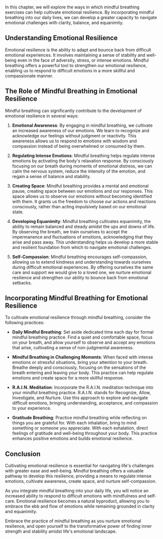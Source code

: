 
In this chapter, we will explore the ways in which mindful breathing exercises can help cultivate emotional resilience. By incorporating mindful breathing into our daily lives, we can develop a greater capacity to navigate emotional challenges with clarity, balance, and equanimity.

**Understanding Emotional Resilience**
--------------------------------------

Emotional resilience is the ability to adapt and bounce back from difficult emotional experiences. It involves maintaining a sense of stability and well-being even in the face of adversity, stress, or intense emotions. Mindful breathing offers a powerful tool to strengthen our emotional resilience, enabling us to respond to difficult emotions in a more skillful and compassionate manner.

**The Role of Mindful Breathing in Emotional Resilience**
---------------------------------------------------------

Mindful breathing can significantly contribute to the development of emotional resilience in several ways:

1. **Emotional Awareness**: By engaging in mindful breathing, we cultivate an increased awareness of our emotions. We learn to recognize and acknowledge our feelings without judgment or reactivity. This awareness allows us to respond to emotions with wisdom and compassion instead of being overwhelmed or consumed by them.

2. **Regulating Intense Emotions**: Mindful breathing helps regulate intense emotions by activating the body's relaxation response. By consciously focusing on our breath during moments of emotional distress, we can calm the nervous system, reduce the intensity of the emotion, and regain a sense of balance and stability.

3. **Creating Space**: Mindful breathing provides a mental and emotional pause, creating space between our emotions and our responses. This space allows us to observe our emotions without becoming identified with them. It grants us the freedom to choose our actions and reactions consciously, rather than acting impulsively based on our emotional state.

4. **Developing Equanimity**: Mindful breathing cultivates equanimity, the ability to remain balanced and steady amidst the ups and downs of life. By observing the breath, we train ourselves to accept the impermanence and fluctuations of emotions, acknowledging that they arise and pass away. This understanding helps us develop a more stable and resilient foundation from which to navigate emotional challenges.

5. **Self-Compassion**: Mindful breathing encourages self-compassion, allowing us to extend kindness and understanding towards ourselves during difficult emotional experiences. By offering ourselves the same care and support we would give to a loved one, we nurture emotional resilience and strengthen our ability to bounce back from emotional setbacks.

**Incorporating Mindful Breathing for Emotional Resilience**
------------------------------------------------------------

To cultivate emotional resilience through mindful breathing, consider the following practices:

* **Daily Mindful Breathing**: Set aside dedicated time each day for formal mindful breathing practice. Find a quiet and comfortable space, focus on your breath, and allow yourself to observe and accept any emotions that arise, cultivating a sense of non-judgmental awareness.

* **Mindful Breathing in Challenging Moments**: When faced with intense emotions or stressful situations, bring your attention to your breath. Breathe deeply and consciously, focusing on the sensations of the breath entering and leaving your body. This practice can help regulate emotions and create space for a more skillful response.

* **R.A.I.N. Meditation**: Incorporate the R.A.I.N. meditation technique into your mindful breathing practice. R.A.I.N. stands for Recognize, Allow, Investigate, and Nurture. Use this approach to explore and navigate difficult emotions, bringing understanding, acceptance, and compassion to your experience.

* **Gratitude Breathing**: Practice mindful breathing while reflecting on things you are grateful for. With each inhalation, bring to mind something or someone you appreciate. With each exhalation, direct feelings of gratitude and well-being throughout your body. This practice enhances positive emotions and builds emotional resilience.

**Conclusion**
--------------

Cultivating emotional resilience is essential for navigating life's challenges with greater ease and well-being. Mindful breathing offers a valuable pathway to develop this resilience, providing a means to regulate intense emotions, cultivate awareness, create space, and nurture self-compassion.

As you integrate mindful breathing into your daily life, you will notice an increased ability to respond to difficult emotions with mindfulness and self-care. Emotional resilience becomes a natural byproduct, allowing you to embrace the ebb and flow of emotions while remaining grounded in clarity and equanimity.

Embrace the practice of mindful breathing as you nurture emotional resilience, and open yourself to the transformative power of finding inner strength and stability amidst life's emotional landscape.
